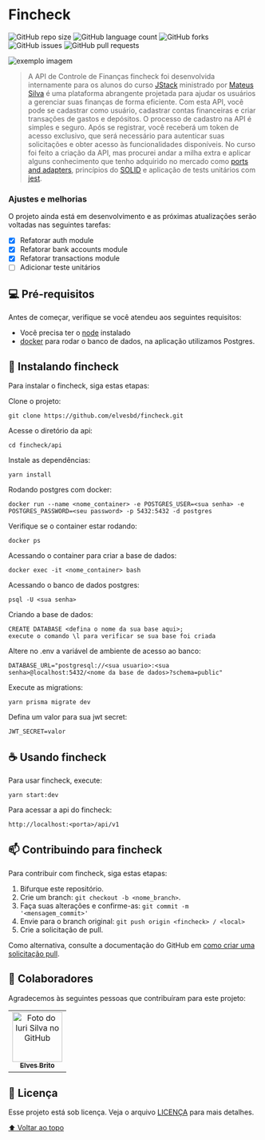 # Fincheck

<!---Esses são exemplos. Veja https://shields.io para outras pessoas ou para personalizar este conjunto de escudos. Você pode querer incluir dependências, status do projeto e informações de licença aqui--->

![GitHub repo size](https://img.shields.io/github/repo-size/elvesbd/fincheck?style=for-the-badge)
![GitHub language count](https://img.shields.io/github/languages/count/elvesbd/fincheck?style=for-the-badge)
![GitHub forks](https://img.shields.io/github/forks/elvesbd/fincheck?style=for-the-badge)
![GitHub issues](https://img.shields.io/github/issues-raw/elvesbd/fincheck?style=for-the-badge)
![GitHub pull requests](https://img.shields.io/github/issues-pr/elvesbd/fincheck?style=for-the-badge)

<img src="https://imgur.com/1JlTgEn" alt="exemplo imagem">

> A API de Controle de Finanças fincheck foi desenvolvida internamente para os alunos do curso [JStack](https://jstack.com.br) ministrado por [Mateus Silva](https://github.com/maateusilva) é uma plataforma abrangente projetada para ajudar os usuários a gerenciar suas finanças de forma eficiente. Com esta API, você pode se cadastrar como usuário, cadastrar contas financeiras e criar transações de gastos e depósitos. O processo de cadastro na API é simples e seguro. Após se registrar, você receberá um token de acesso exclusivo, que será necessário para autenticar suas solicitações e obter acesso às funcionalidades disponíveis. No curso foi feito a criação da API, mas procurei andar a milha extra e aplicar alguns conhecimento que tenho adquirido no mercado como [ports and adapters](https://www.youtube.com/watch?v=7SaA3HCOc4c), princípios do [SOLID](https://www.youtube.com/watch?v=mkx0CdWiPRA) e aplicação de tests unitários com [jest](https://jestjs.io/).

### Ajustes e melhorias

O projeto ainda está em desenvolvimento e as próximas atualizações serão voltadas nas seguintes tarefas:

- [x] Refatorar auth module
- [x] Refatorar bank accounts module
- [x] Refatorar transactions module
- [ ] Adicionar teste unitários

## 💻 Pré-requisitos

Antes de começar, verifique se você atendeu aos seguintes requisitos:

<!---Estes são apenas requisitos de exemplo. Adicionar, duplicar ou remover conforme necessário--->

- Você precisa ter o [node](https://nodejs.org/en) instalado
- [docker](https://docs.docker.com/engine/install) para rodar o banco de dados, na aplicação utilizamos Postgres.

## 🚀 Instalando fincheck

Para instalar o fincheck, siga estas etapas:

Clone o projeto:

```
git clone https://github.com/elvesbd/fincheck.git
```

Acesse o diretório da api:

```
cd fincheck/api
```

Instale as dependências:

```
yarn install
```

Rodando postgres com docker:

```
docker run --name <nome_container> -e POSTGRES_USER=<sua senha> -e POSTGRES_PASSWORD=<seu password> -p 5432:5432 -d postgres
```

Verifique se o container estar rodando:

```
docker ps
```

Acessando o container para criar a base de dados:

```
docker exec -it <nome_container> bash
```

Acessando o banco de dados postgres:

```
psql -U <sua senha>
```

Criando a base de dados:

```
CREATE DATABASE <defina o nome da sua base aqui>;
execute o comando \l para verificar se sua base foi criada
```

Altere no .env a variável de ambiente de acesso ao banco:

```
DATABASE_URL="postgresql://<sua usuario>:<sua senha>@localhost:5432/<nome da base de dados>?schema=public"
```

Execute as migrations:

```
yarn prisma migrate dev
```

Defina um valor para sua jwt secret:

```
JWT_SECRET=valor
```

## ☕ Usando fincheck

Para usar fincheck, execute:

```
yarn start:dev
```

Para acessar a api do fincheck:

```
http://localhost:<porta>/api/v1
```

## 📫 Contribuindo para fincheck

<!---Se o seu README for longo ou se você tiver algum processo ou etapas específicas que deseja que os contribuidores sigam, considere a criação de um arquivo CONTRIBUTING.md separado--->

Para contribuir com fincheck, siga estas etapas:

1. Bifurque este repositório.
2. Crie um branch: `git checkout -b <nome_branch>`.
3. Faça suas alterações e confirme-as: `git commit -m '<mensagem_commit>'`
4. Envie para o branch original: `git push origin <fincheck> / <local>`
5. Crie a solicitação de pull.

Como alternativa, consulte a documentação do GitHub em [como criar uma solicitação pull](https://help.github.com/en/github/collaborating-with-issues-and-pull-requests/creating-a-pull-request).

## 🤝 Colaboradores

Agradecemos às seguintes pessoas que contribuíram para este projeto:

<table>
  <tr>
    <td align="center">
      <a href="#">
        <img src="https://github.com/elvesbd.png" width="100px;" alt="Foto do Iuri Silva no GitHub"/><br>
        <sub>
          <b>Elves Brito</b>
        </sub>
      </a>
    </td>
  </tr>
</table>

## 📝 Licença

Esse projeto está sob licença. Veja o arquivo [LICENÇA](LICENSE.md) para mais detalhes.

[⬆ Voltar ao topo](#Fincheck)<br>
